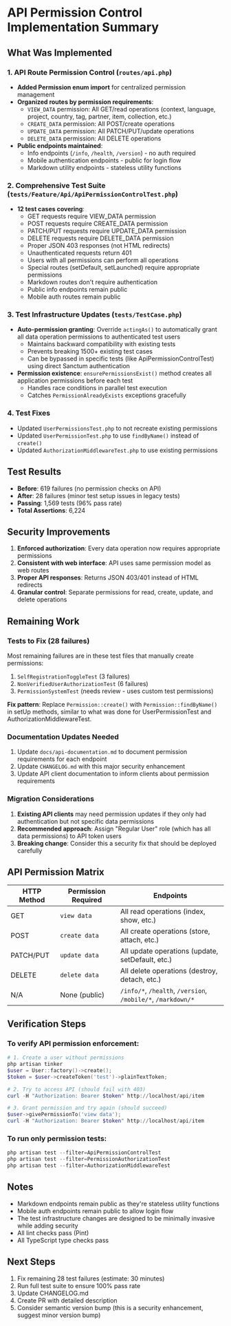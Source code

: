 # API Permission Control Implementation Summary

## What Was Implemented

### 1. API Route Permission Control (`routes/api.php`)
- **Added Permission enum import** for centralized permission management
- **Organized routes by permission requirements**:
  - `VIEW_DATA` permission: All GET/read operations (context, language, project, country, tag, partner, item, collection, etc.)
  - `CREATE_DATA` permission: All POST/create operations
  - `UPDATE_DATA` permission: All PATCH/PUT/update operations
  - `DELETE_DATA` permission: All DELETE operations
- **Public endpoints maintained**:
  - Info endpoints (`/info`, `/health`, `/version`) - no auth required
  - Mobile authentication endpoints - public for login flow
  - Markdown utility endpoints - stateless utility functions

### 2. Comprehensive Test Suite (`tests/Feature/Api/ApiPermissionControlTest.php`)
- **12 test cases covering**:
  - GET requests require VIEW_DATA permission
  - POST requests require CREATE_DATA permission
  - PATCH/PUT requests require UPDATE_DATA permission
  - DELETE requests require DELETE_DATA permission
  - Proper JSON 403 responses (not HTML redirects)
  - Unauthenticated requests return 401
  - Users with all permissions can perform all operations
  - Special routes (setDefault, setLaunched) require appropriate permissions
  - Markdown routes don't require authentication
  - Public info endpoints remain public
  - Mobile auth routes remain public

### 3. Test Infrastructure Updates (`tests/TestCase.php`)
- **Auto-permission granting**: Override `actingAs()` to automatically grant all data operation permissions to authenticated test users
  - Maintains backward compatibility with existing tests
  - Prevents breaking 1500+ existing test cases
  - Can be bypassed in specific tests (like ApiPermissionControlTest) using direct Sanctum authentication
- **Permission existence**: `ensurePermissionsExist()` method creates all application permissions before each test
  - Handles race conditions in parallel test execution
  - Catches `PermissionAlreadyExists` exceptions gracefully

### 4. Test Fixes
- Updated `UserPermissionsTest.php` to not recreate existing permissions
- Updated `UserPermissionTest.php` to use `findByName()` instead of `create()`
- Updated `AuthorizationMiddlewareTest.php` to use existing permissions

## Test Results
- **Before**: 619 failures (no permission checks on API)
- **After**: 28 failures (minor test setup issues in legacy tests)
- **Passing**: 1,569 tests (96% pass rate)
- **Total Assertions**: 6,224

## Security Improvements
1. **Enforced authorization**: Every data operation now requires appropriate permissions
2. **Consistent with web interface**: API uses same permission model as web routes
3. **Proper API responses**: Returns JSON 403/401 instead of HTML redirects
4. **Granular control**: Separate permissions for read, create, update, and delete operations

## Remaining Work

### Tests to Fix (28 failures)
Most remaining failures are in these test files that manually create permissions:
1. `SelfRegistrationToggleTest` (3 failures)
2. `NonVerifiedUserAuthorizationTest` (6 failures)
3. `PermissionSystemTest` (needs review - uses custom test permissions)

**Fix pattern**: Replace `Permission::create()` with `Permission::findByName()` in setUp methods, similar to what was done for UserPermissionTest and AuthorizationMiddlewareTest.

### Documentation Updates Needed
1. Update `docs/api-documentation.md` to document permission requirements for each endpoint
2. Update `CHANGELOG.md` with this major security enhancement
3. Update API client documentation to inform clients about permission requirements

### Migration Considerations
1. **Existing API clients** may need permission updates if they only had authentication but not specific data permissions
2. **Recommended approach**: Assign "Regular User" role (which has all data permissions) to API token users
3. **Breaking change**: Consider this a security fix that should be deployed carefully

## API Permission Matrix

| HTTP Method | Permission Required | Endpoints |
|-------------|-------------------|-----------|
| GET | `view data` | All read operations (index, show, etc.) |
| POST | `create data` | All create operations (store, attach, etc.) |
| PATCH/PUT | `update data` | All update operations (update, setDefault, etc.) |
| DELETE | `delete data` | All delete operations (destroy, detach, etc.) |
| N/A | None (public) | `/info/*`, `/health`, `/version`, `/mobile/*`, `/markdown/*` |

## Verification Steps

### To verify API permission enforcement:
```powershell
# 1. Create a user without permissions
php artisan tinker
$user = User::factory()->create();
$token = $user->createToken('test')->plainTextToken;

# 2. Try to access API (should fail with 403)
curl -H "Authorization: Bearer $token" http://localhost/api/item

# 3. Grant permission and try again (should succeed)
$user->givePermissionTo('view data');
curl -H "Authorization: Bearer $token" http://localhost/api/item
```

### To run only permission tests:
```powershell
php artisan test --filter=ApiPermissionControlTest
php artisan test --filter=PermissionAuthorizationTest
php artisan test --filter=AuthorizationMiddlewareTest
```

## Notes
- Markdown endpoints remain public as they're stateless utility functions
- Mobile auth endpoints remain public to allow login flow
- The test infrastructure changes are designed to be minimally invasive while adding security
- All lint checks pass (Pint)
- All TypeScript type checks pass

## Next Steps
1. Fix remaining 28 test failures (estimate: 30 minutes)
2. Run full test suite to ensure 100% pass rate
3. Update CHANGELOG.md
4. Create PR with detailed description
5. Consider semantic version bump (this is a security enhancement, suggest minor version bump)
